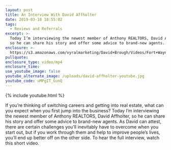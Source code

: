 ```yaml
---
layout: post
title: An Interview With David Affholter
date: 2019-03-18 18:55:02
tags:
  - Reviews and Referrals
excerpt: >-
  Today I’m interviewing the newest member of Anthony REALTORS, David Affholter,
  so he can share his story and offer some advice to brand-new agents.
enclosure: >-
  https://s3.amazonaws.com/vyralmarketing/David+Brough/Videos/Fort+Wayne+Real+Estate-+An+Interview+With+David+Affholter.mp4
pullquote:
enclosure_type: video/mp4
enclosure_time:
use_youtube_image: false
youtube_alternate_image: /uploads/david-affholter-youtube.jpg
youtube_code: uMPgIT_GunQ
---
```


{% include youtube.html %}

If you’re thinking of switching careers and getting into real estate, what can you expect when you first jump into the business? Today I’m interviewing the newest member of Anthony REALTORS, David Affholter, so he can share his story and offer some advice to brand-new agents. As David can attest, there are certain challenges you’ll inevitably have to overcome when you start out, but if you work through them and help to improve people’s lives, you’ll end up better off on the other side. To hear the full interview, watch this short video.